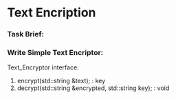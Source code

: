 # Text Encription

### Task Brief:
### Write Simple Text Encriptor:

Text_Encryptor interface:
1. encrypt(std::string &text); : key
2. decrypt(std::string &encrypted, std::string key); : void
